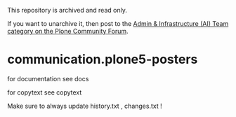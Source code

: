 This repository is archived and read only.

If you want to unarchive it, then post to the [Admin & Infrastructure (AI) Team category on the Plone Community Forum](https://community.plone.org/c/aiteam/55).

# communication.plone5-posters

for documentation see docs

for copytext see copytext

Make sure to always update history.txt , changes.txt !

